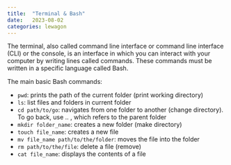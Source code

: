 ```yaml
---
title:  "Terminal & Bash"
date:   2023-08-02
categories: lewagon
---
```

The terminal, also called command line interface or command line interface (CLI) or the console, is an interface in which you can interact with your computer by writing lines called commands. These commands must be written in a specific language called Bash.

The main basic Bash commands:
- `pwd`: prints the path of the current folder (print working directory)
- `ls`: list files and folders in current folder
- `cd path/to/go`: navigates from one folder to another (change directory). To go back, use .. , which refers to the parent folder
- `mkdir folder_name`: creates a new folder (make directory)
- `touch file_name`: creates a new file
- `mv file_name path/to/the/folder`: moves the file into the folder
- `rm path/to/the/file`: delete a file (remove)
- `cat file_name`: displays the contents of a file

